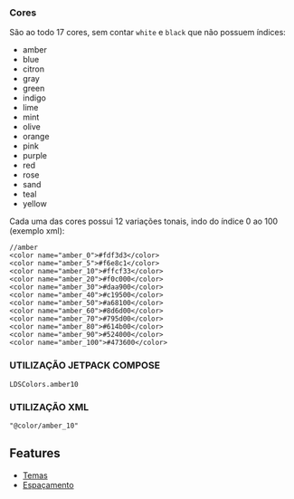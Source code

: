 ### Cores

São ao todo 17 cores, sem contar `white` e `black` que não possuem índices:

- amber
- blue
- citron
- gray
- green
- indigo
- lime
- mint
- olive
- orange
- pink
- purple
- red
- rose
- sand
- teal
- yellow

Cada uma das cores possui 12 variações tonais, indo do índice 0 ao 100 (exemplo xml):

    //amber
    <color name="amber_0">#fdf3d3</color>
    <color name="amber_5">#f6e8c1</color>
    <color name="amber_10">#ffcf33</color>
    <color name="amber_20">#f0c000</color>
    <color name="amber_30">#daa900</color>
    <color name="amber_40">#c19500</color>
    <color name="amber_50">#a68100</color>
    <color name="amber_60">#8d6d00</color>
    <color name="amber_70">#795d00</color>
    <color name="amber_80">#614b00</color>
    <color name="amber_90">#524000</color>
    <color name="amber_100">#473600</color>

### UTILIZAÇÃO JETPACK COMPOSE
```
LDSColors.amber10
```
### UTILIZAÇÃO XML
```
"@color/amber_10"
```
## Features

* [Temas](themes.md)
* [Espaçamento](spacing.md)

